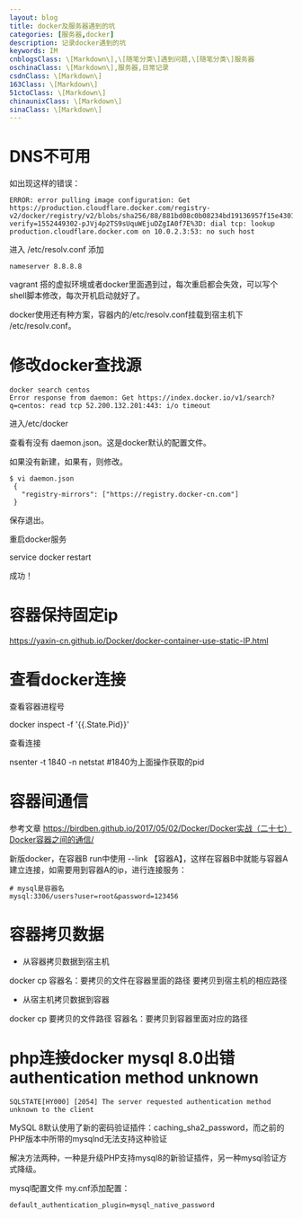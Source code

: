 ```yaml
---
layout: blog
title: docker及服务器遇到的坑
categories: [服务器,docker]
description: 记录docker遇到的坑
keywords: IM
cnblogsClass: \[Markdown\],\[随笔分类\]遇到问题,\[随笔分类\]服务器
oschinaClass: \[Markdown\],服务器,日常记录
csdnClass: \[Markdown\]
163Class: \[Markdown\]
51ctoClass: \[Markdown\]
chinaunixClass: \[Markdown\]
sinaClass: \[Markdown\]
---
```


# DNS不可用
如出现这样的错误：
```
ERROR: error pulling image configuration: Get https://production.cloudflare.docker.com/registry-v2/docker/registry/v2/blobs/sha256/88/881bd08c0b08234bd19136957f15e4301097f4646c1e700f7fea26e41fc40069/data?verify=1552449302-pJVj4p2TS9sUquWEjuDZgIA0f7E%3D: dial tcp: lookup production.cloudflare.docker.com on 10.0.2.3:53: no such host
```

进入 /etc/resolv.conf  添加
```
nameserver 8.8.8.8
```

vagrant 搭的虚拟环境或者docker里面遇到过，每次重启都会失效，可以写个shell脚本修改，每次开机启动就好了。

docker使用还有种方案，容器内的/etc/resolv.conf挂载到宿主机下 /etc/resolv.conf。

# 修改docker查找源
```
docker search centos
Error response from daemon: Get https://index.docker.io/v1/search?q=centos: read tcp 52.200.132.201:443: i/o timeout
```

进入/etc/docker

查看有没有 daemon.json。这是docker默认的配置文件。

如果没有新建，如果有，则修改。
```
$ vi daemon.json
 {
   "registry-mirrors": ["https://registry.docker-cn.com"]
 }
```
 保存退出。

重启docker服务

service docker restart

成功！

# 容器保持固定ip
 https://yaxin-cn.github.io/Docker/docker-container-use-static-IP.html


# 查看docker连接

查看容器进程号

docker inspect -f '{{.State.Pid}}' <containerid>

查看连接

nsenter -t 1840 -n netstat   #1840为上面操作获取的pid

# 容器间通信
参考文章 https://birdben.github.io/2017/05/02/Docker/Docker实战（二十七）Docker容器之间的通信/

新版docker，在容器B run中使用 --link 【容器A】，这样在容器B中就能与容器A建立连接，如需要用到容器A的ip，进行连接服务：
```
# mysql是容器名
mysql:3306/users?user=root&password=123456
```

# 容器拷贝数据

- 从容器拷贝数据到宿主机

docker cp 容器名：要拷贝的文件在容器里面的路径       要拷贝到宿主机的相应路径

- 从宿主机拷贝数据到容器

docker cp 要拷贝的文件路径 容器名：要拷贝到容器里面对应的路径

# php连接docker mysql 8.0出错authentication method unknown
```
SQLSTATE[HY000] [2054] The server requested authentication method unknown to the client
```

MySQL 8默认使用了新的密码验证插件：caching_sha2_password，而之前的PHP版本中所带的mysqlnd无法支持这种验证

解决方法两种，一种是升级PHP支持mysql8的新验证插件，另一种mysql验证方式降级。

mysql配置文件 my.cnf添加配置：
```
default_authentication_plugin=mysql_native_password
```

